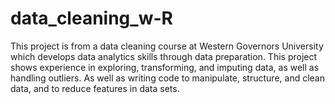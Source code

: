 # data_cleaning_w-R
This project is from a data cleaning course at Western Governors University which develops data analytics skills through data preparation. This project shows experience in exploring, transforming, and imputing data, as well as handling outliers. As well as writing code to manipulate, structure, and clean data, and to reduce features in data sets.
